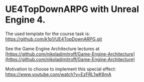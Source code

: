 # UE4TopDownARPG with Unreal Engine 4.
The used template for the course task is: https://github.com/k1p1/UE4TopDownARPG.git

See the Game Engine Architecture lectures at
[https://github.com/nikoladimitroff/Game-Engine-Architecture](https://github.com/nikoladimitroff/Game-Engine-Architecture)

Motivation to choose to implement this special effect:
https://www.youtube.com/watch?v=EzFRL1wK6mA